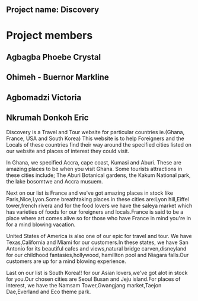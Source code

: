 ## Project name: Discovery

# Project members

 ## Agbagba Phoebe Crystal
 ## Ohimeh - Buernor Markline
 ## Agbomadzi Victoria
 ## Nkrumah Donkoh Eric

 Discovery is a Travel and Tour website for particular countries ie.(Ghana, France, USA and South Korea)
 This website is to help Foreigners and the Locals of these countries find their way around the specified 
 cities listed on our website and places of interest they could visit.

 In Ghana, we specified Accra, cape coast, Kumasi and Aburi. These are amazing places to be when you visit Ghana.
 Some tourists attractions in these cities include; The Aburi Botanical gardens, the Kakum National park, the lake
 bosomtwe and Accra musuem.

 Next on our list is France and we've got amazing places in stock like Paris,Nice,Lyon.Some breathtaking places in
 these cities are:Lyon hill,Eiffel tower,french rivera and for the food lovers we have the saleya market which has
 varieties of foods for our foreigners and locals.France is said to be a place where art comes alive so for those who
 have France in mind you're in for a mind blowing vacation.

 United States of America is also one of our epic for travel and tour. We have Texas,California and Miami for our 
 customers.In these states, we have San Antonio for its beautiful cafes and views,natural bridge carven,disneyland 
 for our childhood fantasies,hollywood, hamillton pool and Niagara falls.Our customers are up for a mind blowing 
 experience.

 Last on our list is South Korea!! for our Asian lovers,we've got alot in stock for you.Our chosen cities are Seoul
 Busan and Jeju island.For places of interest, we have the Namsam Tower,Gwangjang market,Taejon Dae,Everland and
 Eco theme park.

 

